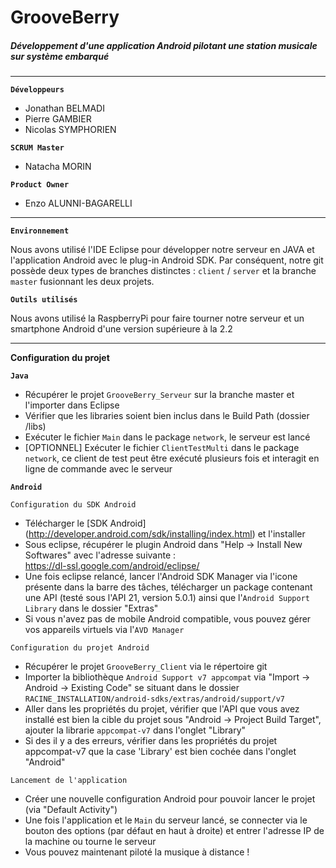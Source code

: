 # GrooveBerry

##### **Développement d'une application Android pilotant une station musicale sur système embarqué**
* * *
**`Développeurs`**
* Jonathan BELMADI
* Pierre GAMBIER
* Nicolas SYMPHORIEN

**`SCRUM Master`**
* Natacha MORIN

**`Product Owner`**
* Enzo ALUNNI-BAGARELLI

* * *
**`Environnement`**

Nous avons utilisé l'IDE Eclipse pour développer notre serveur en JAVA et l'application Android avec le plug-in Android SDK. Par conséquent, notre git possède deux types de branches distinctes : `client` / `server` et la branche `master` fusionnant les deux projets.

**`Outils utilisés`**

Nous avons utilisé la RaspberryPi pour faire tourner notre serveur et un smartphone Android d'une version supérieure à la 2.2

* * *
__Configuration du projet__

**`Java`**
* Récupérer le projet `GrooveBerry_Serveur` sur la branche master et l'importer dans Eclipse
* Vérifier que les libraries soient bien inclus dans le Build Path (dossier /libs)
* Exécuter le fichier `Main` dans le package `network`, le serveur est lancé
* [OPTIONNEL] Exécuter le fichier `ClientTestMulti` dans le package `network`, ce client de test peut être exécuté plusieurs fois et interagit en ligne de commande avec le serveur

**`Android`**

`Configuration du SDK Android`

* Télécharger le [SDK Android] (http://developer.android.com/sdk/installing/index.html) et l'installer
* Sous eclipse, récupérer le plugin Android dans "Help -> Install New Softwares" avec l'adresse suivante :        
  https://dl-ssl.google.com/android/eclipse/
* Une fois eclipse relancé, lancer l'Android SDK Manager via l'icone présente dans la barre des tâches, télécharger un package contenant une API (testé sous l'API 21, version 5.0.1) ainsi que l'`Android Support Library` dans le dossier "Extras"
* Si vous n'avez pas de mobile Android compatible, vous pouvez gérer vos appareils virtuels via l'`AVD Manager` 

`Configuration du projet Android`

* Récupérer le projet `GrooveBerry_Client` via le répertoire git 
* Importer la bibliothèque `Android Support v7 appcompat` via "Import -> Android -> Existing Code" se situant dans le dossier `RACINE_INSTALLATION/android-sdks/extras/android/support/v7`
* Aller dans les propriétés du projet, vérifier que l'API que vous avez installé est bien la cible du projet sous "Android -> Project Build Target", ajouter la librarie `appcompat-v7` dans l'onglet "Library"
* Si des il y a des erreurs, vérifier dans les propriétés du projet appcompat-v7 que la case 'Library' est bien cochée dans l'onglet "Android"

`Lancement de l'application`

* Créer une nouvelle configuration Android pour pouvoir lancer le projet (via "Default Activity")
* Une fois l'application et le `Main` du serveur lancé, se connecter via le bouton des options (par défaut en haut à droite) et entrer l'adresse IP de la machine ou tourne le serveur
* Vous pouvez maintenant piloté la musique à distance !
